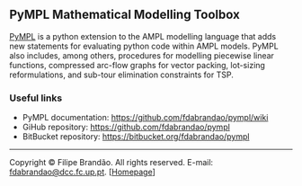 ## PyMPL Mathematical Modelling Toolbox

[PyMPL](https://github.com/fdabrandao/pympl) is a python extension to the AMPL modelling language that adds new statements for evaluating python code within AMPL models. PyMPL also includes, among others, procedures for modelling piecewise linear functions, compressed arc-flow graphs for vector packing, lot-sizing reformulations, and sub-tour elimination constraints for TSP.

### Useful links
* PyMPL documentation: <https://github.com/fdabrandao/pympl/wiki>
* GiHub repository: <https://github.com/fdabrandao/pympl>
* BitBucket repository: <https://bitbucket.org/fdabrandao/pympl>

***
Copyright © Filipe Brandão. All rights reserved.
E-mail: <fdabrandao@dcc.fc.up.pt>. [[Homepage](http://www.dcc.fc.up.pt/~fdabrandao/)]